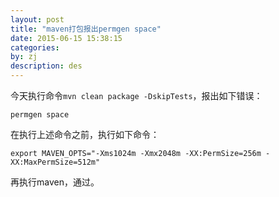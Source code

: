 ```yaml
---
layout: post
title: "maven打包报出permgen space"
date: 2015-06-15 15:38:15
categories: 
by: zj
description: des
---
```


今天执行命令`mvn clean package -DskipTests`，报出如下错误：

	permgen space

在执行上述命令之前，执行如下命令：

	export MAVEN_OPTS="-Xms1024m -Xmx2048m -XX:PermSize=256m -XX:MaxPermSize=512m"

再执行maven，通过。

